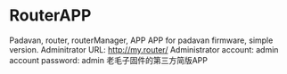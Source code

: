 # RouterAPP
Padavan, router, routerManager, APP
APP for padavan firmware, simple version.
Adminitrator URL: http://my.router/
Administrator account: admin
account password: admin
老毛子固件的第三方简版APP
